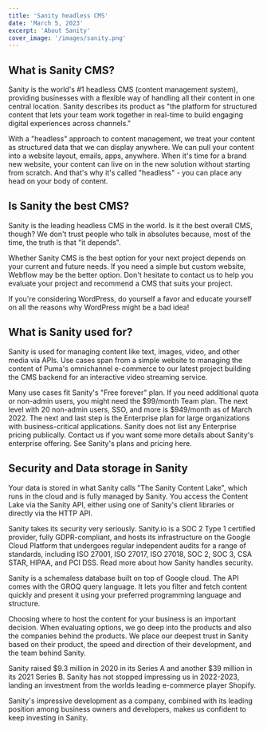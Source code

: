 ```yaml
---
title: 'Sanity headless CMS'
date: 'March 5, 2023'
excerpt: 'About Sanity'
cover_image: '/images/sanity.png'
---
```


## What is Sanity CMS?

Sanity is the world's #1 headless CMS (content management system), providing businesses with a flexible way of handling all their content in one central location. Sanity describes its product as "the platform for structured content that lets your team work together in real-time to build engaging digital experiences across channels."

With a "headless" approach to content management, we treat your content as structured data that we can display anywhere. We can pull your content into a website layout, emails, apps, anywhere. When it's time for a brand new website, your content can live on in the new solution without starting from scratch. And that's why it's called "headless" - you can place any head on your body of content.

## Is Sanity the best CMS?

Sanity is the leading headless CMS in the world. Is it the best overall CMS, though? We don't trust people who talk in absolutes because, most of the time, the truth is that "it depends".

Whether Sanity CMS is the best option for your next project depends on your current and future needs. If you need a simple but custom website, Webflow may be the better option. Don't hesitate to contact us to help you evaluate your project and recommend a CMS that suits your project.

If you're considering WordPress, do yourself a favor and educate yourself on all the reasons why WordPress might be a bad idea!

## What is Sanity used for?

Sanity is used for managing content like text, images, video, and other media via APIs. Use cases span from a simple website to managing the content of Puma's omnichannel e-commerce to our latest project building the CMS backend for an interactive video streaming service.

Many use cases fit Sanity's "Free forever" plan. If you need additional quota or non-admin users, you might need the $99/month Team plan. The next level with 20 non-admin users, SSO, and more is $949/month as of March 2022. The next and last step is the Enterprise plan for large organizations with business-critical applications. Sanity does not list any Enterprise pricing publically. Contact us if you want some more details about Sanity's enterprise offering. See Sanity's plans and pricing here.

## Security and Data storage in Sanity

Your data is stored in what Sanity calls "The Sanity Content Lake", which runs in the cloud and is fully managed by Sanity. You access the Content Lake via the Sanity API, either using one of Sanity's client libraries or directly via the HTTP API.

Sanity takes its security very seriously. Sanity.io is a SOC 2 Type 1 certified provider, fully GDPR-compliant, and hosts its infrastructure on the Google Cloud Platform that undergoes regular independent audits for a range of standards, including ISO 27001, ISO 27017, ISO 27018, SOC 2, SOC 3, CSA STAR, HIPAA, and PCI DSS. Read more about how Sanity handles security.

Sanity is a schemaless database built on top of Google cloud. The API comes with the GROQ query language. It lets you filter and fetch content quickly and present it using your preferred programming language and structure.

Choosing where to host the content for your business is an important decision. When evaluating options, we go deep into the products and also the companies behind the products. We place our deepest trust in Sanity based on their product, the speed and direction of their development, and the team behind Sanity.

Sanity raised $9.3 million in 2020 in its Series A and another $39 million in its 2021 Series B. Sanity has not stopped impressing us in 2022-2023, landing an investment from the worlds leading e-commerce player Shopify.

Sanity's impressive development as a company, combined with its leading position among business owners and developers, makes us confident to keep investing in Sanity.
